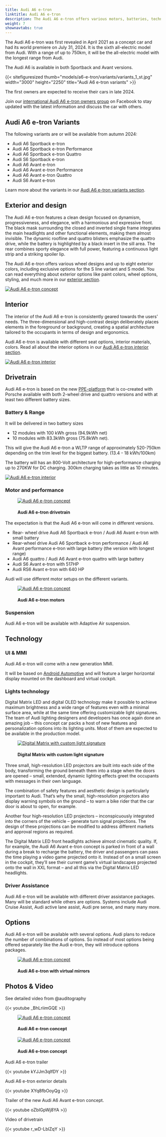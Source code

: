 ```yaml
---
title: Audi A6 e-tron
linktitle: Audi A6 e-tron
description: The Audi A6 e-tron offers various motors, batteries, technology, and design options, with a range of up to 750km.
weight: 7
shownavtabs: true
---
```

<!-- markdownlint-disable MD033 -->

The Audi A6 e-tron was first revealed in April 2021 as a concept car and had its world premiere on July 31, 2024. It is the sixth all-electric model from Audi. With a range of up to 750km, it will be the all-electric model with the longest range from Audi.

The Audi A6 is available in both Sportback and Avant versions.

{{< sitefiguresized thumb="models/a6-e-tron/variants/variants_1_st.jpg" width="3000" height="2250" title="Audi A6 e-tron variants" >}}

The first owners are expected to receive their cars in late 2024.

Join our [international Audi A6 e-tron owners group](https://www.facebook.com/groups/5590477234297637) on Facebook to stay updated with the latest information and discuss the car with others.

## Audi A6 e-tron Variants

The following variants are or will be available from autumn 2024:

- Audi A6 Sportback e-tron
- Audi A6 Sportback e-tron Performance
- Audi A6 Sportback e-tron Quattro
- Audi S6 Sportback e-tron
- Audi A6 Avant e-tron
- Audi A6 Avant e-tron Performance
- Audi A6 Avant e-tron Quattro
- Audi S6 Avant e-tron

Learn more about the variants in our [Audi A6 e-tron variants section](variants/).


## Exterior and design

The Audi A6 e-tron features a clean design focused on dynamism, progressiveness, and elegance, with a harmonious and expressive front. The black mask surrounding the closed and inverted single frame integrates the main headlights and other functional elements, 
making them almost invisible. The dynamic roofline and quattro blisters emphasize the quattro drive, while the battery is highlighted by a black insert in the sill area. The rear combines sporty elegance with full power, featuring a continuous light strip and a striking spoiler lip. 

The Audi A6 e-tron offers various wheel designs and up to eight exterior colors, including exclusive options for the S line variant and S model. You can read everything about exterior options like paint colors, wheel options, styling, and much more in our [exterior section](exterior/).

<a href="exterior"><img src="https://media.electrichasgoneaudi.net/multimedia/models/a6-e-tron/exterior/paint/malpeloblue_4_st.jpg" class="img-fluid" alt="Audi A6 e-tron concept" title="Audi A6 e-tron concept"></a>

## Interior

The interior of the Audi A6 e-tron is consistently geared towards the users’ needs. The
three-dimensional and high-contrast design deliberately places elements in the foreground or
background, creating a spatial architecture tailored to the occupants in terms of design and
ergonomics.

Audi A6 e-tron is available with different seat options, interior materials, colors. Read all about the interior options in our [Audi A6 e-tron interior section](interior/).

<a href="interior"><img src="https://media.electrichasgoneaudi.net/multimedia/models/a6-e-tron/interior/seats/seatconfig_pwo_2_st.jpg" class="img-fluid" alt="Audi A6 e-tron interior" title="Audi A6 e-tron interior"></a>

## Drivetrain

Audi A6 e-tron is based on the new [PPE-platform](../../technology/bev-platforms/ppe/) that is co-created with Porsche available with both 2-wheel drive and quattro versions and with at least two different battery sizes.

### Battery & Range

It will be delivered in two battery sizes

- 12 modules with 100 kWh gross (94.9kWh net)
- 10 modules with 83.3kWh gross (75.8kWh net).

This will give the Audi A6 e-tron a WLTP range of approximately 520-750km depending on the trim level for the biggest battery. (13.4 - 18 kWh/100km)

The battery will has an 800-Volt architecture for high-performance charging up to 270KW for DC charging. 300km charging takes as little as 10 minutes.

<a href="drivetrain/battery"><img src="https://media.electrichasgoneaudi.net/multimedia/models/a6-e-tron/battery_st.png" class="img-fluid" alt="Audi A6 e-tron interior" title="Audi A6 e-tron interior"></a>


### Motor and performance

<figure>
    <a href="https://media.electrichasgoneaudi.net/multimedia/technology/bev-platforms/ppe/drivetrain.jpg">
        <img src="https://media.electrichasgoneaudi.net/multimedia/technology/bev-platforms/ppe/drivetrains.jpg" class="img-fluid" alt="Audi A6 e-tron concept" title="Audi A6 e-tron concept">
    </a>
     <figcaption><h4>Audi A6 e-tron drivetrain</h4></figcaption>
</figure>

The expectation is that the Audi A6 e-tron will come in different versions.

- Rear- wheel drive Audi A6 Sportback e-tron / Audi A6 Avant e-tron with small battery 
- Rear-wheel drive Audi A6 Sportback e-tron performance / Audi A6 Avant performance e-tron with large battery (the version with longest range)
- Audi A6 quattro / Audi A6 Avant e-tron quattro with large battery 
- Audi S6 Avant e-tron with 517HP
- Audi RS6 Avant e-tron with 640 HP

Audi will use different motor setups on the different variants.

<figure>
    <a href="https://media.electrichasgoneaudi.net/multimedia/models/a6-e-tron/motors.jpg">
        <img src="https://media.electrichasgoneaudi.net/multimedia/models/a6-e-tron/motors_mt.jpg" class="img-fluid" alt="Audi A6 e-tron concept" title="Audi A6 e-tron motors">
    </a>
     <figcaption><h4>Audi A6 e-tron motors</h4></figcaption>
</figure>

### Suspension

Audi A6 e-tron will be available with Adaptive Air suspension.

## Technology

### UI & MMI

Audi A6 e-tron will come with a new generation MMI.

It will be based on  [Android Automotive](https://source.android.com/devices/automotive/start/what_automotive) and will feature
a larger horizontal display mounted on the dashboard and virtual cockpit.

### Lights technology

Digital Matrix LED and digital OLED technology make it possible to achieve maximum brightness and a wide range of features even with a minimal surface area, while at the same time offering customizable light signatures. The team of Audi lighting designers and developers has once again done an amazing job – this concept car packs a host of new features and personalization options into its lighting units. Most of them are expected to be available in the production model.

<figure>
    <a href="https://media.electrichasgoneaudi.net/multimedia/models/a6-e-tron/a6-etron-8.jpg">
        <img src="https://media.electrichasgoneaudi.net/multimedia/models/a6-e-tron/a6-etron-8s.jpg" class="img-fluid" alt="Digital Matrix with custom light signature" title="Digital Matrix with custom light signature">
    </a>
    <figcaption><h4>Digital Matrix with custom light signature</h4></figcaption>
</figure>

Three small, high-resolution LED projectors are built into each side of the body, transforming the ground beneath them into a stage when the doors are opened – small, extended, dynamic lighting effects greet the occupants with messages in their own language.

The combination of safety features and aesthetic design is particularly important to Audi. That’s why the small, high-resolution projectors also display warning symbols on the ground – to warn a bike rider that the car door is about to open, for example.

Another four high-resolution LED projectors – inconspicuously integrated into the corners of the vehicle – generate turn signal projections. The design of these projections can be modified to address different markets and approval regions as required.

The Digital Matrix LED front headlights achieve almost cinematic quality. If, for example, the Audi A6 Avant e-tron concept is parked in front of a wall during a break to recharge the battery, the driver and passengers can pass the time playing a video game projected onto it. Instead of on a small screen in the cockpit, they’ll see their current game’s virtual landscapes projected onto the wall in XXL format – and all this via the Digital Matrix LED headlights.

### Driver Assistance

Audi A6 e-tron will be available with different driver assistance packages. Many will be standard while others are options. 
Systems include Audi Cruise Assist, Audi active lane assist, Audi pre sense, and many many more.

## Options

Audi A6 e-tron will be available with several options. Audi plans to reduce the number of combinations of options. So instead of most options being offered separately like the Audi e-tron, they will introduce options packages.

<figure>
    <a href="https://media.electrichasgoneaudi.net/multimedia/models/a6-e-tron/a6-etron-5.jpg">
        <img src="https://media.electrichasgoneaudi.net/multimedia/models/a6-e-tron/a6-etron-5s.jpg" class="img-fluid" alt="Audi A6 e-tron concept" title="Audi A6 e-tron concept">
    </a>
    <figcaption><h4>Audi A6 e-tron with virtual mirrors</h4></figcaption>
</figure>

## Photos & Video

See detailed video from @auditography

{{< youtube _BhLriimGQE >}}

<figure>
    <a href="https://media.electrichasgoneaudi.net/multimedia/models/a6-e-tron/a6-etron-1.jpg">
        <img src="https://media.electrichasgoneaudi.net/multimedia/models/a6-e-tron/a6-etron-1s.jpg" class="img-fluid" alt="Audi A6 e-tron concept" title="Audi A6 e-tron concept">
    </a>
    <figcaption><h4>Audi A6 e-tron concept</h4></figcaption>
</figure>

<figure>
    <a href="https://media.electrichasgoneaudi.net/multimedia/models/a6-e-tron/a6-etron-2.jpg">
        <img src="https://media.electrichasgoneaudi.net/multimedia/models/a6-e-tron/a6-etron-2s.jpg" class="img-fluid" alt="Audi A6 e-tron concept" title="Audi A6 e-tron concept">
    </a>
    <figcaption><h4>Audi A6 e-tron concept</h4></figcaption>
</figure>

Audi A6 e-tron trailer

{{< youtube kYJJm3qIfDY >}}

Audi A6 e-tron exterior details

{{< youtube XYq8fbOoyQg >}}

Trailer of the new Audi A6 Avant e-tron concept.

{{< youtube oZbIGpWj8YA >}}

Video of drivetrain

{{< youtube r_wD-LblZqY >}}

